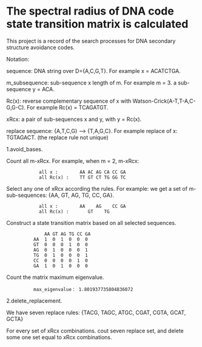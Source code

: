 # The spectral radius of DNA code state transition matrix is calculated
This project is a record of the search processes for DNA secondary structure avoidance codes.

Notation:

sequence: DNA string over D={A,C,G,T}. For example x = ACATCTGA.

m_subsequence: sub-sequence x length of m. For example m = 3. a sub-sequence y = ACA.

Rc(x): reverse complementary sequence of x with Watson-Crick(A-T,T-A,C-G,G-C). For example Rc(x) = TCAGATGT.

xRcx: a pair of sub-sequences x and y, with y = Rc(x).

replace sequence: {A,T,C,G} ——> {T,A,G,C}. For example replace of x: TGTAGACT. (the replace rule not unique)

1.avoid_bases.

Count all m-xRcx. For example, when m = 2, m-xRcx: 

                all x :        AA AC AG CA CC GA
                all Rc(x) :    TT GT CT TG GG TC
                
Select any one of xRcx according the rules. For example: we get a set of m-sub-sequences: {AA, GT, AG, TG, CC, GA}.

                all x :        AA    AG    CC GA
                all Rc(x) :       GT    TG             
            
Construct a state transition matrix based on all selected sequences.

                  AA GT AG TG CC GA
              AA  1  0  1  0  0  0
              GT  0  0  0  1  0  0
              AG  0  1  0  0  0  1
              TG  0  1  0  0  0  1
              CC  0  0  0  0  1  0
              GA  1  0  1  0  0  0

Count the matrix maximum eigenvalue.

              max_eigenvalue： 1.801937735804836072

2.delete_replacement.

We have seven replace rules: {TACG, TAGC, ATGC, CGAT, CGTA, GCAT, GCTA}

For every set of xRcx combinations. cout seven replace set, and delete some one set equal to xRcx combinations.
